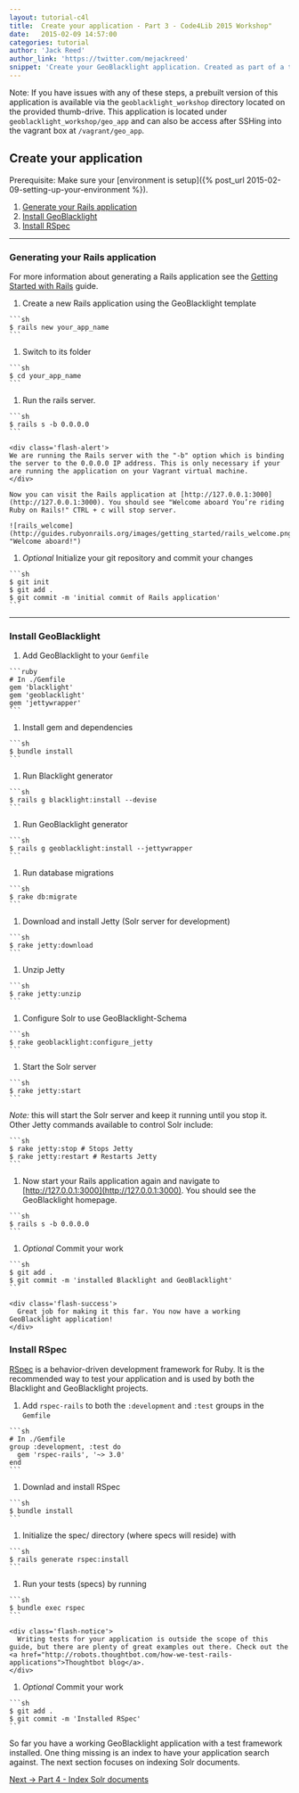 ```yaml
---
layout: tutorial-c4l
title:  Create your application - Part 3 - Code4Lib 2015 Workshop"
date:   2015-02-09 14:57:00
categories: tutorial
author: 'Jack Reed'
author_link: 'https://twitter.com/mejackreed'
snippet: 'Create your GeoBlacklight application. Created as part of a tutorial series for a 2015 Code4Lib Preconference Workshop'
---
```


Note: If you have issues with any of these steps, a prebuilt version of this application is available via the `geoblacklight_workshop` directory located on the provided thumb-drive. This application is located under `geoblacklight_workshop/geo_app` and can also be access after SSHing into the vagrant box at `/vagrant/geo_app`.

## Create your application

Prerequisite: Make sure your [environment is setup]({% post_url 2015-02-09-setting-up-your-environment %}).

  1. [Generate your Rails application](#generating-your-rails-application)
  1. [Install GeoBlacklight](#install-geoblacklight)
  1. [Install RSpec](#install-rspec)

<hr>

### Generating your Rails application

For more information about generating a Rails application see the [Getting Started with Rails](http://guides.rubyonrails.org/getting_started.html) guide.

  1. Create a new Rails application using the GeoBlacklight template

    ```sh
    $ rails new your_app_name
    ```

  1. Switch to its folder

    ```sh
    $ cd your_app_name
    ```

  1. Run the rails server.

    ```sh
    $ rails s -b 0.0.0.0
    ```
    
    <div class='flash-alert'>
    We are running the Rails server with the "-b" option which is binding the server to the 0.0.0.0 IP address. This is only necessary if your are running the application on your Vagrant virtual machine.
    </div>

    Now you can visit the Rails application at [http://127.0.0.1:3000](http://127.0.0.1:3000). You should see "Welcome aboard You’re riding Ruby on Rails!" CTRL + c will stop server.

    ![rails_welcome](http://guides.rubyonrails.org/images/getting_started/rails_welcome.png "Welcome aboard!")

  1. *Optional* Initialize your git repository and commit your changes

    ```sh
    $ git init
    $ git add .
    $ git commit -m 'initial commit of Rails application'
    ```

<hr>

### Install GeoBlacklight

  1. Add GeoBlacklight to your `Gemfile`

    ```ruby
    # In ./Gemfile
    gem 'blacklight'
    gem 'geoblacklight'
    gem 'jettywrapper'
    ```

  1. Install gem and dependencies

    ```sh
    $ bundle install
    ```

  1. Run Blacklight generator

    ```sh
    $ rails g blacklight:install --devise
    ```

  1. Run GeoBlacklight generator

    ```sh
    $ rails g geoblacklight:install --jettywrapper
    ```

  1. Run database migrations

    ```sh
    $ rake db:migrate
    ```

  1. Download and install Jetty (Solr server for development)

    ```sh
    $ rake jetty:download
    ```

  1. Unzip Jetty
  
    ```sh
    $ rake jetty:unzip
    ```

  1. Configure Solr to use GeoBlacklight-Schema

    ```sh
    $ rake geoblacklight:configure_jetty
    ```

  1. Start the Solr server

    ```sh
    $ rake jetty:start
    ```
  *Note:* this will start the Solr server and keep it running until you stop it. Other Jetty commands  available to control Solr include:

    ```sh
    $ rake jetty:stop # Stops Jetty
    $ rake jetty:restart # Restarts Jetty
    ```

  1. Now start your Rails application again and navigate to [http://127.0.0.1:3000](http://127.0.0.1:3000). You should see the GeoBlacklight homepage.

    ```sh
    $ rails s -b 0.0.0.0
    ```

  1. *Optional* Commit your work

    ```sh
    $ git add .
    $ git commit -m 'installed Blacklight and GeoBlacklight'
    ```

    <div class='flash-success'>
      Great job for making it this far. You now have a working GeoBlacklight application!
    </div>

### Install RSpec
[RSpec](http://rspec.info/) is a behavior-driven development framework for Ruby. It is the recommended way to test your application and is used by both the Blacklight and GeoBlacklight projects.

  1. Add `rspec-rails` to both the `:development` and `:test` groups in the `Gemfile`

    ```sh
    # In ./Gemfile
    group :development, :test do
      gem 'rspec-rails', '~> 3.0'
    end
    ```

  1. Downlad and install RSpec

    ```sh
    $ bundle install
    ```

  1. Initialize the spec/ directory (where specs will reside) with

    ```sh
    $ rails generate rspec:install
    ```

  1. Run your tests (specs) by running

    ```sh
    $ bundle exec rspec
    ```

    <div class='flash-notice'>
      Writing tests for your application is outside the scope of this guide, but there are plenty of great examples out there. Check out the <a href="http://robots.thoughtbot.com/how-we-test-rails-applications">Thoughtbot blog</a>.
    </div>

  1. *Optional* Commit your work

    ```sh
    $ git add .
    $ git commit -m 'Installed RSpec'
    ```

So far you have a working GeoBlacklight application with a test framework installed. One thing missing is an index to have your application search against. The next section focuses on indexing Solr documents.

<div class='flash-notice'>
  <a href="{% post_url 2015-02-09-index-solr-documents %}">Next → Part 4 - Index Solr documents</a>
</div>
